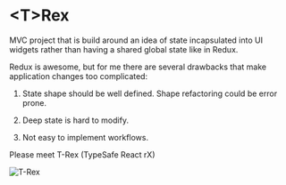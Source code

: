 # &lt;T>Rex

MVC project that is build around an idea of state incapsulated into UI widgets rather than having a shared global state like in Redux.

Redux is awesome, but for me there are several drawbacks that make application changes too complicated:

1. State shape should be well defined. Shape refactoring could be error prone.

2. Deep state is hard to modify.

3. Not easy to implement workflows.

Please meet T-Rex (TypeSafe React rX)

[logo]: https://images3.sw-cdn.net/product/picture/710x528_6888838_922874_1459319140.jpg "T-Rex"

![T-Rex][logo]